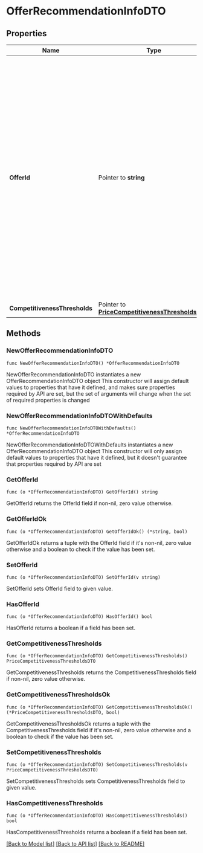 # OfferRecommendationInfoDTO

## Properties

Name | Type | Description | Notes
------------ | ------------- | ------------- | -------------
**OfferId** | Pointer to **string** | Ваш SKU — идентификатор товара в вашей системе.  Правила использования SKU:  * У каждого товара SKU должен быть свой.  * Уже заданный SKU нельзя освободить и использовать заново для другого товара. Каждый товар должен получать новый идентификатор, до того никогда не использовавшийся в вашем каталоге.  SKU товара можно изменить в кабинете продавца на Маркете. О том, как это сделать, читайте [в Справке Маркета для продавцов](https://yandex.ru/support2/marketplace/ru/assortment/operations/edit-sku).  [Что такое SKU и как его назначать](https://yandex.ru/support/marketplace/assortment/add/index.html#fields)  | [optional] 
**CompetitivenessThresholds** | Pointer to [**PriceCompetitivenessThresholdsDTO**](PriceCompetitivenessThresholdsDTO.md) |  | [optional] 

## Methods

### NewOfferRecommendationInfoDTO

`func NewOfferRecommendationInfoDTO() *OfferRecommendationInfoDTO`

NewOfferRecommendationInfoDTO instantiates a new OfferRecommendationInfoDTO object
This constructor will assign default values to properties that have it defined,
and makes sure properties required by API are set, but the set of arguments
will change when the set of required properties is changed

### NewOfferRecommendationInfoDTOWithDefaults

`func NewOfferRecommendationInfoDTOWithDefaults() *OfferRecommendationInfoDTO`

NewOfferRecommendationInfoDTOWithDefaults instantiates a new OfferRecommendationInfoDTO object
This constructor will only assign default values to properties that have it defined,
but it doesn't guarantee that properties required by API are set

### GetOfferId

`func (o *OfferRecommendationInfoDTO) GetOfferId() string`

GetOfferId returns the OfferId field if non-nil, zero value otherwise.

### GetOfferIdOk

`func (o *OfferRecommendationInfoDTO) GetOfferIdOk() (*string, bool)`

GetOfferIdOk returns a tuple with the OfferId field if it's non-nil, zero value otherwise
and a boolean to check if the value has been set.

### SetOfferId

`func (o *OfferRecommendationInfoDTO) SetOfferId(v string)`

SetOfferId sets OfferId field to given value.

### HasOfferId

`func (o *OfferRecommendationInfoDTO) HasOfferId() bool`

HasOfferId returns a boolean if a field has been set.

### GetCompetitivenessThresholds

`func (o *OfferRecommendationInfoDTO) GetCompetitivenessThresholds() PriceCompetitivenessThresholdsDTO`

GetCompetitivenessThresholds returns the CompetitivenessThresholds field if non-nil, zero value otherwise.

### GetCompetitivenessThresholdsOk

`func (o *OfferRecommendationInfoDTO) GetCompetitivenessThresholdsOk() (*PriceCompetitivenessThresholdsDTO, bool)`

GetCompetitivenessThresholdsOk returns a tuple with the CompetitivenessThresholds field if it's non-nil, zero value otherwise
and a boolean to check if the value has been set.

### SetCompetitivenessThresholds

`func (o *OfferRecommendationInfoDTO) SetCompetitivenessThresholds(v PriceCompetitivenessThresholdsDTO)`

SetCompetitivenessThresholds sets CompetitivenessThresholds field to given value.

### HasCompetitivenessThresholds

`func (o *OfferRecommendationInfoDTO) HasCompetitivenessThresholds() bool`

HasCompetitivenessThresholds returns a boolean if a field has been set.


[[Back to Model list]](../README.md#documentation-for-models) [[Back to API list]](../README.md#documentation-for-api-endpoints) [[Back to README]](../README.md)


